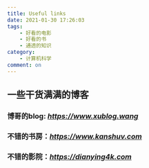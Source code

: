 ```yaml
---
title: Useful links
date: 2021-01-30 17:26:03
tags: 
    - 好看的电影
    - 好看的书
    - 通透的知识
category: 
    - 计算机科学
comment: on
---
```


## 一些干货满满的博客

### 博哥的blog: *https://www.xublog.wang*

### 不错的书房：*https://www.kanshuv.com*

### 不错的影院：*https://dianying4k.com*


